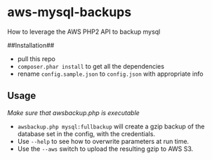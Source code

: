 aws-mysql-backups
=================

How to leverage the AWS PHP2 API to backup mysql

##Installation##

* pull this repo
* ``composer.phar install`` to get all the dependencies
* rename ``config.sample.json`` to ``config.json`` with appropriate info

## Usage ##

_Make sure that awsbackup.php is executable_

* ``awsbackup.php mysql:fullbackup`` will create a gzip backup of the database set in the config, with the credentials. 
* Use ``--help`` to see how to overwrite parameters at run time. 
* Use the ``--aws`` switch to upload the resulting gzip to AWS S3.



